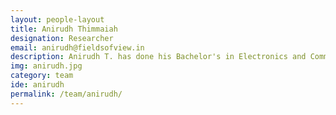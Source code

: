 ```yaml
---
layout: people-layout
title: Anirudh Thimmaiah
designation: Researcher
email: anirudh@fieldsofview.in
description: Anirudh T. has done his Bachelor's in Electronics and Communication Engineering and also has a  Masters degree in Public policy from the National Law School of India University, Bangalore. His vision is to achieve disruptive innovation in policy design and its outcomes by combing policy expertise with technology to deliver solutions. His interests include, theoretical physics, astrophysics and space propulsion, UN SDGs, cycling, travel and martial arts.
img: anirudh.jpg
category: team
ide: anirudh
permalink: /team/anirudh/
---
```

